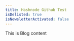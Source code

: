 ```yaml
---
title: Hashnode Github Test
isDelisted: true
isNewsletterActivated: false
---
```


This is Blog content

